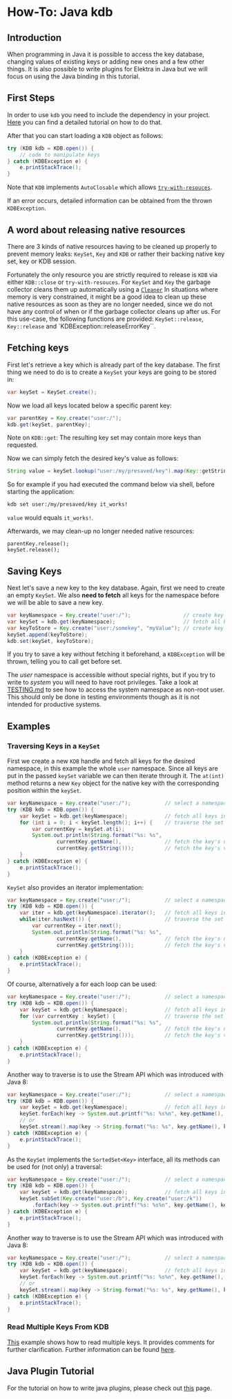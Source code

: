 # How-To: Java kdb

## Introduction

When programming in Java it is possible to access the key database, changing values of existing keys or adding new ones and a few other things. It is also possible to write plugins for Elektra in Java but we will focus on using the Java binding in this tutorial.

## First Steps

In order to use `kdb` you need to include the dependency in your project. [Here](../../src/bindings/jna/README.md) you can find a detailed tutorial on how to do that.

After that you can start loading a `KDB` object as follows:

```java
try (KDB kdb = KDB.open()) {
    // code to manipulate keys
} catch (KDBException e) {
    e.printStackTrace();
}
```

Note that `KDB` implements `AutoClosable` which allows [`try-with-resouces`](https://docs.oracle.com/javase/tutorial/essential/exceptions/tryResourceClose.html).

If an error occurs, detailed information can be obtained from the thrown `KDBException`.

## A word about releasing native resources

There are 3 kinds of native resources having to be cleaned up properly to prevent memory leaks: `KeySet`, `Key` and `KDB` or rather their backing native key set, key or KDB session.

Fortunately the only resource you are strictly required to release is `KDB` via either `KDB::close` or `try-with-resouces`. For `KeySet` and `Key` the garbage collector cleans them up automatically using a [`Cleaner`](https://docs.oracle.com/en/java/javase/11/docs/api/java.base/java/lang/ref/Cleaner.html)
In situations where memory is very constrained, it might be a good idea to clean up these native resources as soon as they are no longer needed, since we do not have any control of when or if the garbage collector cleans up after us. For this use-case, the following functions are provided: `KeySet::release`, `Key::release` and `KDBException::releaseErrorKey``.

## Fetching keys

First let's retrieve a key which is already part of the key database. The first thing we need to do is to create a `KeySet` your keys are going to be stored in:

```java
var keySet = KeySet.create();
```

Now we load all keys located below a specific parent key:

```java
var parentKey = Key.create("user:/");
kdb.get(keySet, parentKey);
```

Note on `KDB::get`: The resulting key set may contain more keys than requested.

Now we can simply fetch the desired key's value as follows:

```java
String value = keySet.lookup("user:/my/presaved/key").map(Key::getString).orElseThrow();
```

So for example if you had executed the command below via shell, before starting the application:

```bash
kdb set user:/my/presaved/key it_works!
```

`value` would equals `it_works!`.

Afterwards, we may clean-up no longer needed native resources:

```
parentKey.release();
keySet.release();
```

## Saving Keys

Next let's save a new key to the key database. Again, first we need to create an empty `KeySet`. We also **need to fetch** all keys for the namespace before we will be able to save a new key.

```java
var keyNamespace = Key.create("user:/");                 // create key representing the namespace to fetch
var keySet = kdb.get(keyNamespace);                      // fetch all keys for the namespace into a new key set
var keyToStore = Key.create("user:/somekey", "myValue"); // create key with value to store
keySet.append(keyToStore);
kdb.set(keySet, keyToStore);
```

If you try to save a key without fetching it beforehand, a `KDBException` will be thrown, telling you to call get before set.

The _user_ namespace is accessible without special rights, but if you try to write to _system_ you will need to have root privileges. Take a look at [TESTING.md](/doc/TESTING.md) to see how to access the system namespace as non-root user. This should only be done in testing environments though as it is not intended for productive systems.

## Examples

### Traversing Keys in a `KeySet`

First we create a new `KDB` handle and fetch all keys for the desired namespace, in this example the whole `user` namespace. Since all keys are put in the passed `keySet` variable we can then iterate through it.
The `at(int)` method returns a new `Key` object for the native key with the corresponding position within the `keySet`.

```java
var keyNamespace = Key.create("user:/");           // select a namespace from which all keys should be fetched
try (KDB kdb = KDB.open()) {
    var keySet = kdb.get(keyNamespace);            // fetch all keys into a new key set
    for (int i = 0; i < keySet.length(); i++) {    // traverse the set
        var currentKey = keySet.at(i);
        System.out.println(String.format("%s: %s",
                currentKey.getName(),              // fetch the key's name
                currentKey.getString()));          // fetch the key's value
    }
} catch (KDBException e) {
    e.printStackTrace();
}
```

`KeySet` also provides an iterator implementation:

```java
var keyNamespace = Key.create("user:/");           // select a namespace from which all keys should be fetched
try (KDB kdb = KDB.open()) {
    var iter = kdb.get(keyNamespace).iterator();   // fetch all keys into a new key set
    while(iter.hasNext()) {                        // traverse the set
        var currentKey = iter.next();
        System.out.println(String.format("%s: %s",
                currentKey.getName(),              // fetch the key's name
                currentKey.getString()));          // fetch the key's value
    }
} catch (KDBException e) {
    e.printStackTrace();
}
```

Of course, alternatively a for each loop can be used:

```java
var keyNamespace = Key.create("user:/");           // select a namespace from which all keys should be fetched
try (KDB kdb = KDB.open()) {
    var keySet = kdb.get(keyNamespace);            // fetch all keys into a new key set
    for (var currentKey : keySet) {                // traverse the set
        System.out.println(String.format("%s: %s",
                currentKey.getName(),              // fetch the key's name
                currentKey.getString()));          // fetch the key's value
    }
} catch (KDBException e) {
    e.printStackTrace();
}
```

Another way to traverse is to use the Stream API which was introduced with Java 8:

```java
var keyNamespace = Key.create("user:/");           // select a namespace from which all keys should be fetched
try (KDB kdb = KDB.open()) {
    var keySet = kdb.get(keyNamespace);            // fetch all keys into a new key set
    keySet.forEach(key -> System.out.printf("%s: %s%n", key.getName(), key.getString()));                              // directly format-print all key value pairs using foreach
    // or
    keySet.stream().map(key -> String.format("%s: %s", key.getName(), key.getString())).forEach(System.out::println);  // map the key value paris to the desired format first and then print them using foreach and a function reference
} catch (KDBException e) {
    e.printStackTrace();
}
```

As the `KeySet` implements the `SortedSet<Key>` interface, all its methods can be used for (not only) a traversal:

```java
var keyNamespace = Key.create("user:/");           // select a namespace from which all keys should be fetched
try (KDB kdb = KDB.open()) {
    var keySet = kdb.get(keyNamespace);            // fetch all keys into a new key set
    keySet.subSet(Key.create("user:/b"), Key.create("user:/k"))                                  // only select the keys starting with "user:/a" through "user:/k" (excluded).
        .forEach(key -> System.out.printf("%s: %s%n", key.getName(), key.getString()));          // directly format-print all key value pairs using foreach
} catch (KDBException e) {
    e.printStackTrace();
}
```

Another way to traverse is to use the Stream API which was introduced with Java 8:

```java
var keyNamespace = Key.create("user:/");           // select a namespace from which all keys should be fetched
try (KDB kdb = KDB.open()) {
    var keySet = kdb.get(keyNamespace);            // fetch all keys into a new key set
    keySet.forEach(key -> System.out.printf("%s: %s%n", key.getName(), key.getString()));                              // directly format-print all key value pairs using foreach
    // or
    keySet.stream().map(key -> String.format("%s: %s", key.getName(), key.getString())).forEach(System.out::println);  // map the key value paris to the desired format first and then print them using foreach and a function reference
} catch (KDBException e) {
    e.printStackTrace();
}
```

### Read Multiple Keys From KDB

[This](../../examples/external/java/read-keys-example) example shows how to read multiple keys. It provides comments for further clarification. Further information can be found [here](../../examples/external/java/read-keys-example/README.md).

## Java Plugin Tutorial

For the tutorial on how to write java plugins, please check out [this](/doc/tutorials/java-plugins.md) page.
